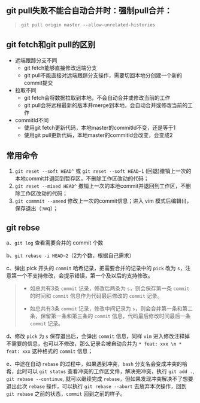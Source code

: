 git pull失败不能合自动合并时：强制pull合并：
---
>```
>git pull origin master --allow-unrelated-histories
>```

git fetch和git pull的区别
---
- 远端跟踪分支不同
    - git fetch能够直接修改远端分支
    - git pull不能直接对远端跟踪分支操作，需要切回本地分创建一个新的commit提交
- 拉取不同
    - git fetch会将数据拉取到本地，不会自动合并或修改当前的工作
    - git pull会将远程最新的版本并merge到本地，会自动合并或修改当前的工作
- commitId不同
    - 使用git fetch更新代码，本地master的commitId不变，还是等于1
    - 使用git pull更新代码，本地master的commitId会改变，会变成2

常用命令
---
1. ```git reset --soft HEAD^``` 或 ```git reset --soft HEAD~1```
(回退)撤销上一次的本地commit并退回到暂存区，不删除工作区改动的代码；
2. ```git reset --mixed HEAD^```
撤销上一次的本地commit并退回到工作区，不删除工作区改动的代码；
3. ```git commmit --amend``` 
修改上一次的commit信息；进入 vim 模式后编辑(i)，保存退出（:wq）；

git rebse
---
a、`git log` 查看需要合并的 commit 个数

b、`git rebase -i HEAD~2`（2为个数，根据自己需求）

c、弹出 pick 开头的 `commit` 哈希记录，把需要合并的记录中的 `pick` 改为 `s`，注意第一个不支持修改，会提示错误，第一个及以后的支持修改。
>- 如总共有3条 `commit` 记录，修改后两条为 `s`，则会保存第一条 `commit` 的时间和 `commit` 信息作为代码最后修改的 `commit` 记录。
>
>- 如总共有3条 `commit` 记录，修改中间记录为 `s`，则会合并第一条和第二条，保留第一条和第三条的 `commit` 信息，代码最后修改时间最后一条 `commit` 记录。

d、修改 `pick` 为 `s` 保存退出后，会弹出 `commit` 信息，同样 `vim` 进入修改注释掉不需要的信息，也可以不修改，那么记录会被自动合并为 `* feat: xxx \n * feat: xxx` 这种格式的 `commit` 信息；

e、中途在自动 `rebase` 的过程中，如果遇到冲突，`bash` 分支名会变成冲突的哈希，此时可以 `git status` 查看冲突的工作区文件，解决完冲突，执行 `git add .`, `git rebase --continue`, 就可以继续完成 `rebase`，但如果发现冲突解决不了想要退出此次 `rebase` 操作，可以执行 `git rebase --abort` 去放弃本次操作，回到 `git rebase` 之前的状态，`commit` 回到之前的样子。